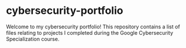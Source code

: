 # cybersecurity-portfolio

Welcome to my cybersecurity portfolio! This repository contains a list of files relating to projects I completed during the Google Cybersecurity Specialization course.
